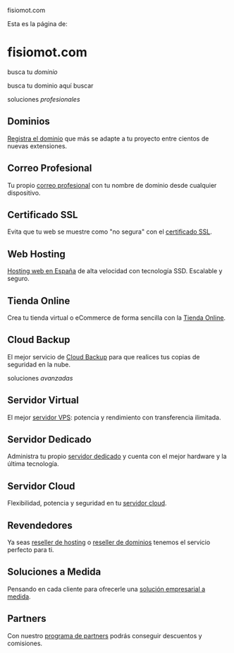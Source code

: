 fisiomot.com




Esta es la página de:

fisiomot.com
============

busca tu *dominio*


busca tu dominio aquí
buscar

soluciones *profesionales*

Dominios
--------

[Registra el dominio](https://www.arsys.es/dominios?utm_source=parking&utm_medium=link&utm_campaign=dominios "Registro de Dominios") que más se adapte a tu proyecto entre cientos de nuevas extensiones.

Correo Profesional
------------------

Tu propio [correo profesional](https://www.arsys.es/correo?utm_source=parking&utm_medium=link&utm_campaign=correo "Correo profesional") con tu nombre de dominio desde cualquier dispositivo.

Certificado SSL
---------------

Evita que tu web se muestre como "no segura" con el [certificado SSL](https://www.arsys.es/dominios/ssl?utm_source=parking&utm_medium=link&utm_campaign=ssl "Certificado SSL").

Web Hosting
-----------

[Hosting web en España](https://www.arsys.es/hosting?utm_source=parking&utm_medium=link&utm_campaign=hosting "Hosting web en España") de alta velocidad con tecnología SSD. Escalable y seguro.

Tienda Online
-------------

Crea tu tienda virtual o eCommerce de forma sencilla con la [Tienda Online](https://www.arsys.es/crear/tienda?utm_source=parking&utm_medium=link&utm_campaign=tiendas "Tienda Online").



Cloud Backup
------------

El mejor servicio de [Cloud Backup](https://www.arsys.es/backup?utm_source=parking&utm_medium=link&utm_campaign=backup "Cloud Backup") para que realices tus copias de seguridad en la nube.

soluciones *avanzadas*

Servidor Virtual
----------------

El mejor [servidor VPS](https://www.arsys.es/servidores/vps?utm_source=parking&utm_medium=link&utm_campaign=vps "Servidor VPS"): potencia y rendimiento con transferencia ilimitada.

Servidor Dedicado
-----------------

Administra tu propio [servidor dedicado](https://www.arsys.es/servidores/dedicados?utm_source=parking&utm_medium=link&utm_campaign=dedicados "Servidor Dedicado") y cuenta con el mejor hardware y la última tecnología.

Servidor Cloud
--------------

Flexibilidad, potencia y seguridad en tu [servidor cloud](https://www.arsys.es/servidores/cloud?utm_source=parking&utm_medium=link&utm_campaign=cloud "Servidor Cloud").

Revendedores
------------

Ya seas [reseller de hosting](https://www.arsys.es/hosting/revendedores?utm_source=parking&utm_medium=link&utm_campaign=reseller-hosting "Reseller de Hosting") o [reseller de dominios](https://www.arsys.es/dominios/gestion?utm_source=parking&utm_medium=link&utm_campaign=reseller-dominios "Reseller de Dominios") tenemos el servicio perfecto para ti.

Soluciones a Medida
-------------------

Pensando en cada cliente para ofrecerle una [solución empresarial a medida](https://www.arsys.es/soluciones?utm_source=parking&utm_medium=link&utm_campaign=solutions "Solución empresarial a medida").

Partners
--------

Con nuestro [programa de partners](https://www.arsys.es/partners?utm_source=parking&utm_medium=link&utm_campaign=partners "Programa de Partners") podrás conseguir descuentos y comisiones.